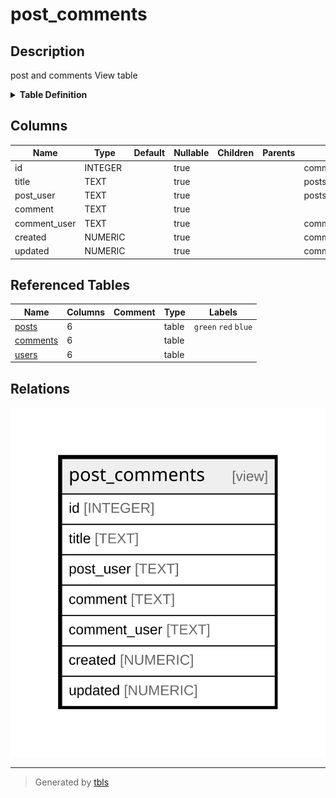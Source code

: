 # post_comments

## Description

post and comments View table

<details>
<summary><strong>Table Definition</strong></summary>

```sql
CREATE VIEW post_comments AS
  SELECT c.id, p.title, u2.username AS post_user, c.comment, u2.username AS comment_user, c.created, c.updated
  FROM posts AS p
  LEFT JOIN comments AS c on p.id = c.post_id
  LEFT JOIN users AS u on u.id = p.user_id
  LEFT JOIN users AS u2 on u2.id = c.user_id
```

</details>

## Columns

| Name | Type | Default | Nullable | Children | Parents | Comment |
| ---- | ---- | ------- | -------- | -------- | ------- | ------- |
| id | INTEGER |  | true |  |  | comments.id |
| title | TEXT |  | true |  |  | posts.title |
| post_user | TEXT |  | true |  |  | posts.users.username |
| comment | TEXT |  | true |  |  |  |
| comment_user | TEXT |  | true |  |  | comments.users.username |
| created | NUMERIC |  | true |  |  | comments.created |
| updated | NUMERIC |  | true |  |  | comments.updated |

## Referenced Tables

| Name | Columns | Comment | Type | Labels |
| ---- | ------- | ------- | ---- | ------ |
| [posts](posts.md) | 6 |  | table | `green` `red` `blue` |
| [comments](comments.md) | 6 |  | table |  |
| [users](users.md) | 6 |  | table |  |

## Relations

![er](post_comments.svg)

---

> Generated by [tbls](https://github.com/k1LoW/tbls)
